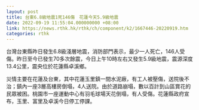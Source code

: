 ```yaml
---
layout: post
title: 台東6.8級地震1死146傷　花蓮今天5.9級地震
date: 2022-09-19 11:55:04.000000000 +08:00
link: https://news.rthk.hk/rthk/ch/component/k2/1667446-20220919.htm
categories: rthk
---
```


台灣台東縣昨日發生6.8級淺層地震，消防部門表示，最少一人死亡，146人受傷。昨日至今已發生70多次餘震，今日上午10時左右又發生5.9級地震，震源深度13.4公里，震央位於花蓮縣卓溪鄉。

災情主要在花蓮及台東，其中花蓮玉里鎮一間水泥廠，有工人被壓傷，送院後不治；鎮內一座3層高樓房倒塌，4人送院。由於道路崩塌，數以百計到山區賞花的民眾被困。桃園市一座運動中心有羽毛球場天花倒塌，有人受傷。花蓮縣政府宣布，玉里、富里及卓溪今日停工停課。
